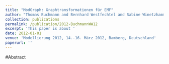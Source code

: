 ```yaml
---
title: "ModGraph: Graphtransformationen für EMF"
author: "Thomas Buchmann and Bernhard Westfechtel and Sabine Winetzhammer"
collection: publications
permalink: /publication/2012-BuchmannWW12
excerpt: 'This paper is about '
date: 2012-01-01
venue: 'Modellierung 2012, 14.-16. März 2012, Bamberg, Deutschland'
paperurl: ''
---
```


#Abstract
